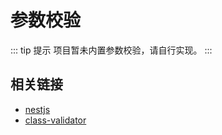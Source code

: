 # 参数校验

::: tip 提示
项目暂未内置参数校验，请自行实现。
:::

## 相关链接

- [nestjs](https://docs.nestjs.cn/10/techniques?id=%e9%aa%8c%e8%af%81)
- [class-validator](https://github.com/typestack/class-validator)